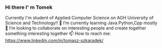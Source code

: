 ### Hi there I' m Tomek 
Currently I'm student of Applied Computer Science on AGH University of Science and Technology!!
🌱 I’m currently learning Java Python,Cpp mostly
👯 I’m looking to collaborate on interesting people and create together something interesting together
📫 How to reach me: https://www.linkedin.com/in/tomasz-szkaradek/
